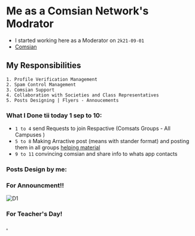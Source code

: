 # Me as a Comsian Network's Modrator
- I started working here as a Moderator on `2k21-09-01`
- [Comsian](https://comsian.net/)

## **My Responsibilities**

    1. Profile Verification Management
    2. Spam Control Management
    3. Comsian Support
    4. Collaboration with Societies and Class Representatives
    5. Posts Designing | Flyers - Annoucements
    
### **What I Done tii today 1 sep to 10:**

- `1 to 4` send Requests to join Respactive (Comsats Groups - All Campuses )
- `5 to 8` Making Arractive post (means with stander format) and posting them in all groups [helping material](https://www.facebook.com/comsian.net)
- `9 to 11` convincing comsian and share info to whats app contacts 

### **Posts Design by me:**

### For Announcment!!

   ![D1](https://user-images.githubusercontent.com/54352225/132949388-08dc73d3-af19-4825-b88b-8ba2465abb60.jpeg)
   
### For Teacher's Day!

[.](https://github.com/kashaf874/Comsian_Net_Moderators/blob/a19ccc9fd0eb222bfa03f1d9ac84c21d845e532d/My_Designing_/teachers%20day.png)


